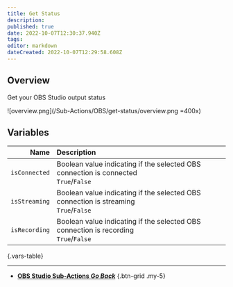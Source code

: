 ```yaml
---
title: Get Status
description: 
published: true
date: 2022-10-07T12:30:37.940Z
tags: 
editor: markdown
dateCreated: 2022-10-07T12:29:58.608Z
---
```


## Overview
Get your OBS Studio output status

![overview.png](/Sub-Actions/OBS/get-status/overview.png =400x)

## Variables
Name | Description
----:|:------------
`isConnected` | Boolean value indicating if the selected OBS connection is connected <br> `True`/`False`
`isStreaming` | Boolean value indicating if the selected OBS connection is streaming <br> `True`/`False`
`isRecording` | Boolean value indicating if the selected OBS connection is recording <br> `True`/`False`
{.vars-table}

---

- [<i class="mdi mdi-chevron-left"></i> **OBS Studio Sub-Actions *Go Back***](/en/Sub-Actions/OBS)
{.btn-grid .my-5}